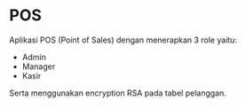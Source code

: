 # POS

Aplikasi POS (Point of Sales) dengan menerapkan 3 role yaitu:
- Admin
- Manager
- Kasir

Serta menggunakan encryption RSA pada tabel pelanggan.
